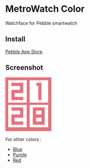# MetroWatch Color
Watchface for Pebble smartwatch

## Install
[Pebble App Store](https://apps.getpebble.com/en_US/application/569e9ec480b0d26c48000035).

## Screenshot
![](screenshots/basalt.png)

For other colors :
- [Blue](https://github.com/mephissto/MetroWatch)
- [Purple](https://github.com/mephissto/MetroWatch/tree/purple)
- [Red](https://github.com/mephissto/MetroWatch/tree/red)
